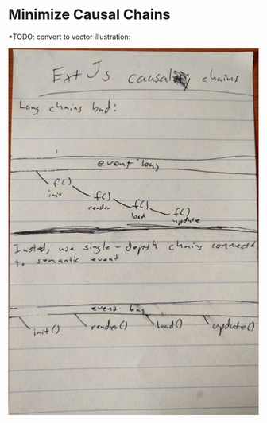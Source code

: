 # Minimize Causal Chains
*TODO: convert to vector illustration:

![Sketched illustration of causal chain](causal-chain-sketch.jpg)

